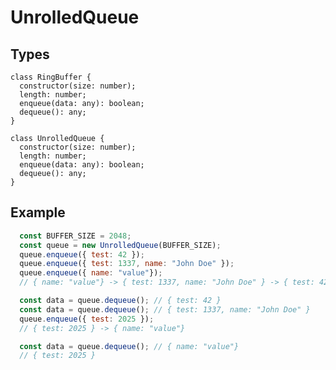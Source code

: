 # UnrolledQueue

## Types

`class RingBuffer {`\
`  constructor(size: number);`\
`  length: number;`\
`  enqueue(data: any): boolean;`\
`  dequeue(): any;`\
`}`

`class UnrolledQueue {`\
`  constructor(size: number);`\
`  length: number;`\
`  enqueue(data: any): boolean;`\
`  dequeue(): any;`\
`}`


## Example

```js
  const BUFFER_SIZE = 2048;
  const queue = new UnrolledQueue(BUFFER_SIZE);
  queue.enqueue({ test: 42 });
  queue.enqueue({ test: 1337, name: "John Doe" });
  queue.enqueue({ name: "value"});
  // { name: "value"} -> { test: 1337, name: "John Doe" } -> { test: 42 }

  const data = queue.dequeue(); // { test: 42 }
  const data = queue.dequeue(); // { test: 1337, name: "John Doe" }
  queue.enqueue({ test: 2025 });
  // { test: 2025 } -> { name: "value"}

  const data = queue.dequeue(); // { name: "value"}
  // { test: 2025 }
```
